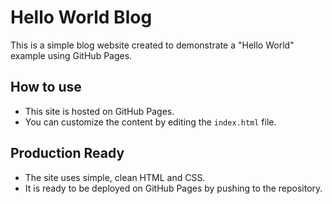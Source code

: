# Hello World Blog

This is a simple blog website created to demonstrate a "Hello World" example using GitHub Pages.

## How to use

- This site is hosted on GitHub Pages.
- You can customize the content by editing the `index.html` file.

## Production Ready

- The site uses simple, clean HTML and CSS.
- It is ready to be deployed on GitHub Pages by pushing to the repository.
